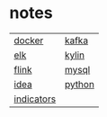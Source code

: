 # notes
|||
|  ----  | ----  |
|[docker](https://github.com/oneanime/notes/blob/master/notes/note-docker.md)  |[kafka](https://github.com/oneanime/notes/blob/master/notes/note-kafka.md) |
|[elk](https://github.com/oneanime/notes/blob/master/notes/note-elk.md)        |[kylin](https://github.com/oneanime/notes/blob/master/notes/note-kylin.md) |
|[flink](https://github.com/oneanime/notes/blob/master/notes/note-flink.md)    |[mysql](https://github.com/oneanime/notes/blob/master/notes/note-mysql.md) |
|[idea](https://github.com/oneanime/notes/blob/master/notes/IDEA.md)           |[python](https://github.com/oneanime/notes/blob/master/notes/note-python.md)  |
|[indicators](https://github.com/oneanime/notes/blob/master/notes/note-indicators.md)|   |
